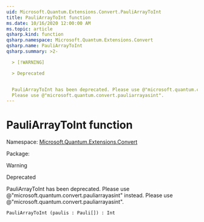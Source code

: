 ```yaml
---
uid: Microsoft.Quantum.Extensions.Convert.PauliArrayToInt
title: PauliArrayToInt function
ms.date: 10/16/2020 12:00:00 AM
ms.topic: article
qsharp.kind: function
qsharp.namespace: Microsoft.Quantum.Extensions.Convert
qsharp.name: PauliArrayToInt
qsharp.summary: >2-

  > [!WARNING]

  > Deprecated


  PauliArrayToInt has been deprecated. Please use @"microsoft.quantum.convert.pauliarrayasint" instead.
  Please use @"microsoft.quantum.convert.pauliarrayasint".
---
```


# PauliArrayToInt function

Namespace: [Microsoft.Quantum.Extensions.Convert](xref:Microsoft.Quantum.Extensions.Convert)

Package: [](https://nuget.org/packages/)


> [!WARNING]
> Deprecated
PauliArrayToInt has been deprecated. Please use @"microsoft.quantum.convert.pauliarrayasint" instead.Please use @"microsoft.quantum.convert.pauliarrayasint".

```Q#
PauliArrayToInt (paulis : Pauli[]) : Int
```
